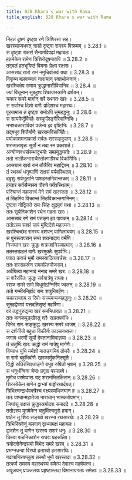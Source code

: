 ```yaml
---
title: 028 Khara s war with Rama
title_english: 028 Khara s war with Rama

---
```

<div class="audioEmbed"  caption="श्रीराम-हरिसीताराममूर्ति-घनपाठिभ्यां वचनम्" src="https://archive.org/download/Ramayana-recitation-Sriram-harisItArAmamUrti-Ghanapaati-v2/Kanda_3/Kanda_3_ARK-028-Rama_Khara_Yuddham.mp3"></div>

निहतं दूषणं दृष्ट्वा रणे त्रिशिरसा सह।  
खरस्याप्यभवत् त्रासो दृष्ट्वा रामस्य विक्रमम् ॥ 3.28.1 ॥   
स दृष्ट्वा राक्षसं सैन्यमविषह्यं महाबलः।  
हतमेकेन रामेण त्रिशिरोदूषणावपि ॥ 3.28.2 ॥   
तद्बलं हतभूयिष्ठं विमनाः प्रेक्ष्य राक्षसः।  
आससाद खरो रामं नमुचिर्वासवं यथा ॥ 3.28.3 ॥   
विकृष्य बलवच्चापं नाराचान् रक्तभोजनान्।  
खरश्चिक्षेप रामाय क्रुद्धानाशीविषानिव ॥ 3.28.4 ॥   
ज्यां विधून्वन् सुबहुशः शिक्षयास्त्राणि दर्शयन्।  
चकार समरे मार्गान् शरै रथगतः खरः ॥ 3.28.5 ॥   
स सर्वाश्च दिशो बाणैः प्रदिशश्च महारथः।  
पूरयामास तं दृष्ट्वा रामोऽपि सुमहद्धनुः ॥ 3.28.6 ॥   
स सायकैर्दुर्विषहैः सस्फुलिङ्गैरिवाग्निभिः।  
नभश्चकाराविवरं पर्जन्य इव वृष्टिभिः ॥ 3.28.7 ॥   
तद्बभूव शितैर्बाणैः खररामविसर्जितैः।  
पर्याकाशमनाकाशं सर्वतः शरसङ्कुलम् ॥ 3.28.8 ॥   
शरजालावृतः सूर्यो न तदा स्म प्रकाशते।  
अन्योन्यवधसंरम्भादुभयोः सम्प्रयुद्ध्यतोः ॥ 3.28.9 ॥   
ततो नालीकनाराचैस्तीक्ष्णाग्रैश्च विकर्णिभिः।  
आजघान खरो रामं तौत्रैरिव महाद्विपम् ॥ 3.28.10 ॥   
तं रथस्थं धनुष्पाणिं राक्षसं पर्यवस्थितम्।  
ददृशुः सर्वभूतानि पाशहस्तमिवान्तकम् ॥ 3.28.11 ॥   
हन्तारं सर्वसैन्यस्य पौरुषे पर्यवस्थितम्।  
परिश्रान्तं महासत्त्वं मेने रामं खरस्तदा ॥ 3.28.12 ॥   
तं सिंहमिव विक्रान्तं सिंहविक्रान्तगामिनम्।  
दृष्टवा नोद्विजते रामः सिंहः क्षुद्रमृगं यथा ॥ 3.28.13 ॥   
ततः सूर्यनिकाशेन रथेन महता खरः।  
आससाद रणे रामं पतङ्ग इव पावकम् ॥ 3.28.14 ॥   
ततोऽस्य सशरं चापं मुष्टिदेशे महात्मनः।  
खरश्चिच्छेद रामस्य दर्शयन् पाणिलाघवम् ॥ 3.28.15 ॥   
स पुनस्त्वपरान् सप्त शरानादाय वर्मणि।  
निजघान खरः क्रुद्धः शक्राशनिसमप्रभान् ॥ 3.28.16 ॥   
ततस्तत्प्रहतं बाणैः खरमुक्तैः सुपर्वभिः।  
पपात कवचं भूमौ रामस्यादित्यवर्चसः ॥ 3.28.17 ॥   
ततः शरसहस्रेण राममप्रितमौजसम्।  
अर्दयित्वा महानादं ननाद समरे खरः ॥ 3.28.18 ॥   
स शरैरर्पितः क्रुद्धः सर्वगात्रेषु राघवः।  
रराज समरे रामो विधूमोऽग्निरिव ज्वलन् ॥ 3.28.19 ॥   
ततो गम्भीरनिर्ह्रादं रामः शत्रुनिबर्हणः।  
चकारान्ताय स रिपोः सज्यमन्यन्महद्धनुः ॥ 3.28.20 ॥   
सुमहद्वैष्णवं यत्तदतिसृष्टं महर्षिणा।  
वरं तद्धनुरुद्यम्य खरं समभिधावत ॥ 3.28.21 ॥   
ततः कनकपुङ्खैस्तु शरैः सन्नतपर्वभिः।  
बिभेद रामः सङ्क्रुद्धः खरस्य समरे ध्वजम् ॥ 3.28.22 ॥   
स दर्शनीयो बहुधा विकीर्णः काञ्चनध्वजः।  
जगाम धरणीं सूर्यो देवतानामिवाज्ञया ॥ 3.28.23 ॥   
तं चतुर्भिः खरः क्रद्धो रामं गात्रेषु मार्गणैः।  
विव्याध युधि मर्मज्ञो मातङ्गमिव तोमरैः ॥ 3.28.24 ॥   
स रामो बहुभिर्बाणैः खरकार्मुकनिस्सृतैः।  
विद्धो रुधिरसिक्ताङ्गो बभूव रुषितो भृशम् ॥ 3.28.25 ॥   
स धनुर्धन्विनां श्रेष्ठः प्रगृह्य परमाहवे।  
मुमोच परमेष्वासः षट् शरानभिलक्षितान् ॥ 3.28.26 ॥   
शिरस्येकेन बाणेन द्वाभ्यां बाह्वोरथार्दयत्।  
त्रिभिश्चन्द्रार्धवक्त्रैश्च वक्ष्यस्यभिजघान ह ॥ 3.28.27 ॥   
ततः पश्चान्महातेजा नाराचान् भास्करोपमान्।  
जिघांसू राक्षसं क्रुद्धस्त्रयोदश समाददे ॥ 3.28.28 ॥   
ततोऽस्य युगमेकेन चतुर्भिश्चतुरो हयान्।  
षष्ठेन तु शिरः सङ्ख्ये खरस्य रथसारथेः ॥ 3.28.29 ॥   
त्रिभिस्त्रिवेणुं बलवान् द्वाभ्यामक्षं महाबलः।  
द्वादशेन तु बाणेन खरस्य सशरं धनुः ॥ 3.28.30 ॥   
छित्त्वा वज्रनिकाशेन राघवः प्रहसन्निव।  
त्रयोदशेनेन्द्रसमो बिभेद समरे खरम् ॥ 3.28.31 ॥   
प्रभग्नधन्वा विरथो हताश्वो हतसारथिः।  
गदापाणिरवप्लुत्य तस्थौ भूमौ खरस्तदा ॥ 3.28.32 ॥   
तत्कर्म रामस्य महारथस्य समेत्य देवाश्च महर्षयश्च।  
अपूजयन् प्राञ्जलयः प्रहृष्टास्तदा विमानाग्रगताः समेताः ॥ 3.28.33 ॥   